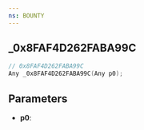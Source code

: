 ```yaml
---
ns: BOUNTY
---
```

## _0x8FAF4D262FABA99C

```c
// 0x8FAF4D262FABA99C
Any _0x8FAF4D262FABA99C(Any p0);
```

## Parameters
* **p0**:
